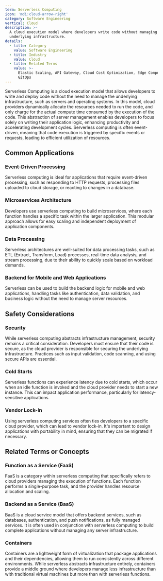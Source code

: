 ```yaml
---
term: Serverless Computing
icon: 'mdi:cloud-arrow-right'
category: Software Engineering
vertical: Cloud
description: >-
  A cloud execution model where developers write code without managing the
  underlying infrastructure.
details:
  - title: Category
    value: Software Engineering
  - title: Industry
    value: Cloud
  - title: Related Terms
    value: >-
      Elastic Scaling, API Gateway, Cloud Cost Optimization, Edge Computing,
      GitOps
---
```

Serverless Computing is a cloud execution model that allows developers to write and deploy code without the need to manage the underlying infrastructure, such as servers and operating systems. In this model, cloud providers dynamically allocate the resources needed to run the code, and only charge for the actual compute time consumed by the execution of the code. This abstraction of server management enables developers to focus solely on writing their application logic, enhancing productivity and accelerating development cycles. Serverless computing is often event-driven, meaning that code execution is triggered by specific events or requests, leading to efficient utilization of resources.

## Common Applications

### Event-Driven Processing
Serverless computing is ideal for applications that require event-driven processing, such as responding to HTTP requests, processing files uploaded to cloud storage, or reacting to changes in a database.

### Microservices Architecture
Developers use serverless computing to build microservices, where each function handles a specific task within the larger application. This modular approach allows for easy scaling and independent deployment of application components.

### Data Processing
Serverless architectures are well-suited for data processing tasks, such as ETL (Extract, Transform, Load) processes, real-time data analysis, and stream processing, due to their ability to quickly scale based on workload demands.

### Backend for Mobile and Web Applications
Serverless can be used to build the backend logic for mobile and web applications, handling tasks like authentication, data validation, and business logic without the need to manage server resources.

## Safety Considerations

### Security
While serverless computing abstracts infrastructure management, security remains a critical consideration. Developers must ensure that their code is secure, as the cloud provider is responsible for securing the underlying infrastructure. Practices such as input validation, code scanning, and using secure APIs are essential.

### Cold Starts
Serverless functions can experience latency due to cold starts, which occur when an idle function is invoked and the cloud provider needs to start a new instance. This can impact application performance, particularly for latency-sensitive applications.

### Vendor Lock-In
Using serverless computing services often ties developers to a specific cloud provider, which can lead to vendor lock-in. It's important to design applications with portability in mind, ensuring that they can be migrated if necessary.

## Related Terms or Concepts

### Function as a Service (FaaS)
FaaS is a category within serverless computing that specifically refers to cloud providers managing the execution of functions. Each function performs a single-purpose task, and the provider handles resource allocation and scaling.

### Backend as a Service (BaaS)
BaaS is a cloud service model that offers backend services, such as databases, authentication, and push notifications, as fully managed services. It is often used in conjunction with serverless computing to build complete applications without managing any server infrastructure.

### Containers
Containers are a lightweight form of virtualization that package applications and their dependencies, allowing them to run consistently across different environments. While serverless abstracts infrastructure entirely, containers provide a middle ground where developers manage less infrastructure than with traditional virtual machines but more than with serverless functions.
